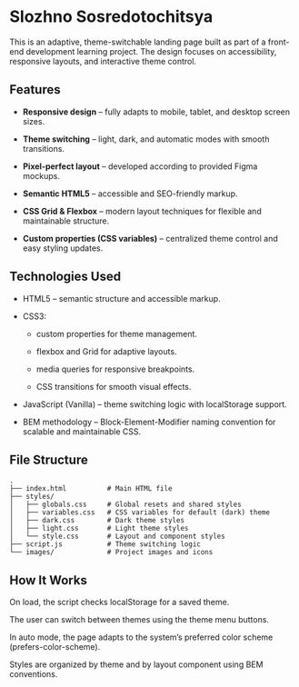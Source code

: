 # Slozhno Sosredotochitsya

This is an adaptive, theme-switchable landing page built as part of a front-end development learning project. The design focuses on accessibility, responsive layouts, and interactive theme control.

## Features

- **Responsive design** – fully adapts to mobile, tablet, and desktop screen sizes.

- **Theme switching** – light, dark, and automatic modes with smooth transitions.

- **Pixel-perfect layout** – developed according to provided Figma mockups.

- **Semantic HTML5** – accessible and SEO-friendly markup.

- **CSS Grid & Flexbox** – modern layout techniques for flexible and maintainable structure.

- **Custom properties (CSS variables)** – centralized theme control and easy styling updates.

## Technologies Used

- HTML5 – semantic structure and accessible markup.

- CSS3:

     - custom properties for theme management.

     - flexbox and Grid for adaptive layouts.

     - media queries for responsive breakpoints.

     - CSS transitions for smooth visual effects.

- JavaScript (Vanilla) – theme switching logic with localStorage support.

- BEM methodology – Block-Element-Modifier naming convention for scalable and maintainable CSS.

## File Structure

```
.
├── index.html          # Main HTML file  
├── styles/  
│   ├── globals.css     # Global resets and shared styles  
│   ├── variables.css   # CSS variables for default (dark) theme  
│   ├── dark.css        # Dark theme styles  
│   ├── light.css       # Light theme styles  
│   └── style.css       # Layout and component styles  
├── script.js           # Theme switching logic  
└── images/             # Project images and icons
```

## How It Works

On load, the script checks localStorage for a saved theme.

The user can switch between themes using the theme menu buttons.

In auto mode, the page adapts to the system’s preferred color scheme (prefers-color-scheme).

Styles are organized by theme and by layout component using BEM conventions.
